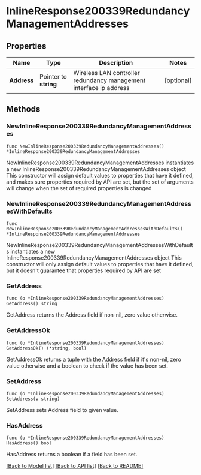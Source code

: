# InlineResponse200339RedundancyManagementAddresses

## Properties

Name | Type | Description | Notes
------------ | ------------- | ------------- | -------------
**Address** | Pointer to **string** | Wireless LAN controller redundancy management interface ip address | [optional] 

## Methods

### NewInlineResponse200339RedundancyManagementAddresses

`func NewInlineResponse200339RedundancyManagementAddresses() *InlineResponse200339RedundancyManagementAddresses`

NewInlineResponse200339RedundancyManagementAddresses instantiates a new InlineResponse200339RedundancyManagementAddresses object
This constructor will assign default values to properties that have it defined,
and makes sure properties required by API are set, but the set of arguments
will change when the set of required properties is changed

### NewInlineResponse200339RedundancyManagementAddressesWithDefaults

`func NewInlineResponse200339RedundancyManagementAddressesWithDefaults() *InlineResponse200339RedundancyManagementAddresses`

NewInlineResponse200339RedundancyManagementAddressesWithDefaults instantiates a new InlineResponse200339RedundancyManagementAddresses object
This constructor will only assign default values to properties that have it defined,
but it doesn't guarantee that properties required by API are set

### GetAddress

`func (o *InlineResponse200339RedundancyManagementAddresses) GetAddress() string`

GetAddress returns the Address field if non-nil, zero value otherwise.

### GetAddressOk

`func (o *InlineResponse200339RedundancyManagementAddresses) GetAddressOk() (*string, bool)`

GetAddressOk returns a tuple with the Address field if it's non-nil, zero value otherwise
and a boolean to check if the value has been set.

### SetAddress

`func (o *InlineResponse200339RedundancyManagementAddresses) SetAddress(v string)`

SetAddress sets Address field to given value.

### HasAddress

`func (o *InlineResponse200339RedundancyManagementAddresses) HasAddress() bool`

HasAddress returns a boolean if a field has been set.


[[Back to Model list]](../README.md#documentation-for-models) [[Back to API list]](../README.md#documentation-for-api-endpoints) [[Back to README]](../README.md)



